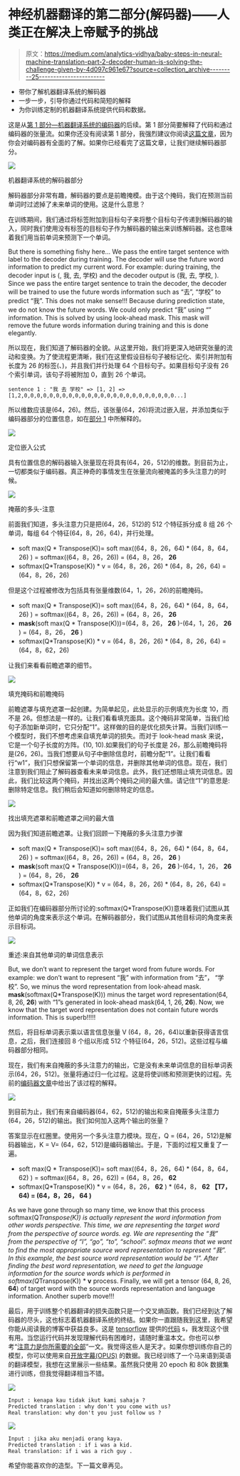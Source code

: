# 神经机器翻译的第二部分(解码器)——人类正在解决上帝赋予的挑战

> 原文：<https://medium.com/analytics-vidhya/baby-steps-in-neural-machine-translation-part-2-decoder-human-is-solving-the-challenge-given-by-4d097c961e67?source=collection_archive---------25----------------------->

*   带你了解机器翻译系统的解码器
*   一步一步，引导你通过代码和简短的解释
*   为你训练定制的机器翻译系统提供代码和数据。

这是从[第 1 部分—机器翻译系统的编码器](/machine-learning-evaluation-metrics-precision/baby-steps-in-neural-machine-translation-part-1-encoder-human-is-solving-the-challenge-given-d3f36b977828)的后续。第 1 部分简要解释了代码和通过编码器的张量流。如果你还没有阅读第 1 部分，我强烈建议你阅读[这篇文章](/machine-learning-evaluation-metrics-precision/baby-steps-in-neural-machine-translation-part-1-encoder-human-is-solving-the-challenge-given-d3f36b977828)，因为你会对编码器有全面的了解。如果你已经看完了这篇文章，让我们继续解码器部分。

![](img/85fe61029052e7aa245435d9bcabdeb5.png)

机器翻译系统的解码器部分

解码器部分非常有趣，解码器的要点是前瞻掩模。由于这个掩码，我们在预测当前单词时过滤掉了未来单词的使用。这是什么意思？

在训练期间，我们通过将<start>标签附加到目标句子来将整个目标句子传递到解码器的输入，同时我们使用没有<start>标签的目标句子作为解码器的输出来训练解码器。这也意味着我们用当前单词来预测下一个单词。</start></start>

But there is something fishy here… We pass the entire target sentence with label <start> to the decoder during training. The decoder will use the future word information to predict my current word. For example: during training, the decoder input is (<start>, 我, 去, 学校) and the decoder output is (我, 去, 学校, <end>). Since we pass the entire target sentence to train the decoder, the decoder will be trained to use the future words information such as “去”, “学校” to predict “我”. This does not make sense!!! Because during prediction state, we do not know the future words. We could only predict “我” using “<start>” information. This is solved by using look-ahead mask. This mask will remove the future words information during training and this is done elegantly.

所以现在，我们知道了解码器的全貌。从这里开始，我们将更深入地研究张量的流动和变换。为了使流程更清晰，我们在这里假设目标句子被标记化、索引并附加有长度为 26 的标签(<start>、<end>)，并且我们并行处理 64 个目标句子。如果目标句子没有 26 个索引单词，该句子将被附加 0，直到 26 个单词。</end></start>

```
sentence 1 : "我 去 学校" => [1, 2] => [1,2,0,0,0,0,0,0,0,0,0,0,0,0,0,0,0,0,0,0,0,0,0,0,0,0...]
```

所以维数应该是(64，26)。然后，该张量(64，26)将流过嵌入层，并添加类似于编码器部分的位置信息，如在[部分 1](/machine-learning-evaluation-metrics-precision/baby-steps-in-neural-machine-translation-part-1-encoder-human-is-solving-the-challenge-given-d3f36b977828) 中所解释的。

![](img/88cca7f45745b7073f052b8c04971394.png)

定位嵌入公式

具有位置信息的解码器输入张量现在将具有(64，26，512)的维数。到目前为止，一切都类似于编码器。真正神奇的事情发生在张量流向被掩盖的多头注意力的时候。

![](img/4066b2bad08acdf5f543ab36d371e35f.png)

掩蔽的多头-注意

前面我们知道，多头注意力只是把(64，26，512)的 512 个特征拆分成 8 组 26 个单词，每组 64 个特征(64，8，26，64)，并行处理。

*   soft max(Q * Transpose(K))= soft max((64，8，26，64) * (64，8，64，26) ) = softmax((64，8，26，26)) = (64，8，26， **26**
*   softmax(Q*Transpose(K)) * v = (64，8，26，26) * (64，8，26，64) = (64，8，26，26)

但是这个过程被修改为包括具有张量维数(64，1，26，26)的前瞻掩码。

*   soft max(Q * Transpose(K))= soft max((64，8，26，64) * (64，8，64，26) ) = softmax((64，8，26，26)) = (64，8，26， **26**
*   **mask**(soft max(Q * Transpose(K)))=(64，8，26， **26** )-(64，1，26， **26** ) = (64，8，26， **26** )
*   softmax(Q*Transpose(K)) * v = (64，8，26，26) * (64，8，26，64) = (64，8，62，26)

让我们来看看前瞻遮罩的细节。

![](img/6964d7686cd1d9864ff44314b6cebb20.png)

填充掩码和前瞻掩码

前瞻遮罩与填充遮罩一起创建。为简单起见，此处显示的示例填充为长度 10，而不是 26。但想法是一样的。让我们看看填充面具。这个掩码非常简单，当我们给句子添加新单词时，它只分配“1”。这样做的目的是优化损失计算。当我们训练一个模型时，我们不想考虑来自填充单词的损失。而对于 look-head mask 来说，它是一个句子长度的方阵。(10, 10).如果我们的句子长度是 26，那么前瞻掩码将是(26，26)。当我们想要从句子中删除信息时，前瞻分配“1”。让我们看看行“w1”，我们只想保留第一个单词的信息，并删除其他单词的信息。现在，我们注意到我们阻止了解码器查看未来单词信息。此外，我们还想阻止填充词信息。因此，我们比较这两个掩码，并找出这两个掩码之间的最大值。请记住“1”的意思是:删除特定信息。我们稍后会知道如何删除特定的信息。

![](img/26a677c718d8590e2ffec8b56011b418.png)

找出填充遮罩和前瞻遮罩之间的最大值

因为我们知道前瞻遮罩。让我们回顾一下掩蔽的多头注意力步骤

*   soft max(Q * Transpose(K))= soft max((64，8，26，64) * (64，8，64，26) ) = softmax((64，8，26，26)) = (64，8，26， **26** )
*   **mask**(soft max(Q * Transpose(K)))=(64，8，26， **26** )-(64，1，26， **26** ) = (64，8，26， **26**
*   softmax(Q*Transpose(K)) * v = (64，8，26，26) * (64，8，26，64) = (64，8，62，26)

正如我们在编码器部分所讨论的:softmax(Q*Transpose(K))意味着我们试图从其他单词的角度来表示这个单词。在解码器部分，我们试图从其他目标词的角度来表示目标词。

![](img/d6d1f7b9bc54d0e1cda367f51c36e102.png)

重述:来自其他单词的单词信息表示

But, we don’t want to represent the target word from future words. For example: we don’t want to represent “我” with information from “去”， “学校”. So, we minus the word representation from look-ahead mask. **mask**(softmax(Q*Transpose(K))) minus the target word representation(64, 8, 26, **26**) with “1”s generated in look-ahead mask(64, 1, 26, **26**). Now, we know that the target word representation does not contain future words information. This is superb!!!!!

然后，将目标单词表示乘以语言信息张量 V (64，8，26，64)以重新获得语言信息，之后，我们连接回 8 个组以形成 512 个特征(64，26，512)。这些过程与编码器部分相同。

现在，我们有来自掩蔽的多头注意力的输出，它是没有未来单词信息的目标单词表示(64，26，512)。张量将通过归一化过程。这是将使训练和预测更快的过程。先前的[编码器文章](/machine-learning-evaluation-metrics-precision/baby-steps-in-neural-machine-translation-part-1-encoder-human-is-solving-the-challenge-given-d3f36b977828)中给出了该过程的解释。

![](img/493c6740a14462e76257a9f61dab5cac.png)

到目前为止，我们有来自编码器(64，62，512)的输出和来自掩蔽多头注意力(64，26，512)的输出。我们如何加入这两个输出的张量？

答案显示在红圈里。使用另一个多头注意力模块。现在，Q = (64，26，512)是解码器输出，K = V= (64，62，512)是编码器输出。于是，下面的过程又重复了一遍。

*   soft max(Q * Transpose(K))= soft max((64，8，26，64) * (64，8，64，62) ) = softmax((64，8，26，62)) = (64，8，26， **62**
*   softmax(Q*Transpose(K)) * v = (64，8，26， **62** ) * (64，8， **62 【T7，64) = (64，8，26， **64** )**

As we have gone through so many time, we know that this process softmax(Q*Transpose(K)) is actually represent the word information from other words perspective. This time, we are representing the target word from the perspective of source words. eg. We are representing the “我” from the perspective of “I”, “go”, “to”, “school”. sofmax means that we want to find the most appropriate source word representation to represent “我”. In this example, the best source word representation would be “I”. After finding the best word representation, we need to get the language information for the source words which is performed in softmax(Q*Transpose(K)) * **v** process. Finally, we will get a tensor (64, 8, 26, **64**) of target word with the source words representation and language information. Another superb move!!!

最后，用于训练整个机器翻译的损失函数只是一个交叉熵函数。我们已经到达了解码器的尽头，这也标志着机器翻译系统的终结。如果你一直跟随我到这里，我希望你能从阅读我的博客中获益良多。这是 [tensorflow](https://www.tensorflow.org/tutorials/text/transformer) 提供的[代码](https://www.tensorflow.org/tutorials/text/transformer) s，我发现这个很有用。当您运行代码并发现理解代码有困难时，请随时重温本文。你也可以参考“[注意力是你所需要的全部](https://arxiv.org/pdf/1706.03762.pdf)”一文。我觉得这些人是天才。如果你想训练你自己的模型，你可以使用来自[开放字幕(OPUS)](http://opus.nlpl.eu/) 的数据。我已经训练了一个马来语到英语的翻译模型，我想在这里展示一些结果。虽然我只使用 20 epoch 和 80k 数据集进行训练，但我觉得翻译相当不错。

![](img/24a5ffd0da851884d575c6b81730f06f.png)

```
Input : kenapa kau tidak ikut kami sahaja ?
Predicted translation : why don't you come with us?
Real translation: why don't you just follow us ?
```

![](img/17af0499e19182b66c7da5e627e28cb6.png)

```
Input : jika aku menjadi orang kaya.
Predicted translation : if i was a kid.
Real translation: if i was a rich guy .
```

希望你能喜欢你的造型。下一篇文章再见。